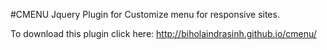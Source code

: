 #CMENU
Jquery Plugin for Customize menu for responsive sites.

To download this plugin click here:
http://biholaindrasinh.github.io/cmenu/